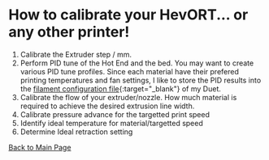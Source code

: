 # How to calibrate your HevORT... or any other printer!

1. Calibrate the Extruder step / mm.  
2. Perform PID tune of the Hot End and the bed.  You may want to create various PID tune profiles.  Since each material have their prefered printing temperatures and fan settings, I like to store the PID results into the [filament configuration file](https://duet3d.dozuki.com/Wiki/Filaments){:target="_blank"} of my Duet.
3. Calibrate the flow of your extruder/nozzle.  How much material is required to achieve the desired extrusion line width.
4. Calibrate pressure advance for the targetted print speed
5. Identify ideal temperature for material/targetted speed
6. Determine Ideal retraction setting


[Back to Main Page](/README.md)
